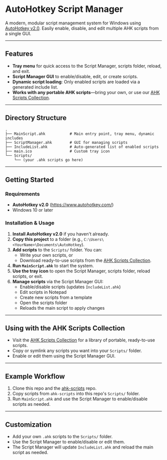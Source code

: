 # AutoHotkey Script Manager

A modern, modular script management system for Windows using [AutoHotkey v2.0](https://www.autohotkey.com/). Easily enable, disable, and edit multiple AHK scripts from a single GUI.

---

## Features

- **Tray menu** for quick access to the Script Manager, scripts folder, reload, and exit.
- **Script Manager GUI** to enable/disable, edit, or create scripts.
- **Dynamic script loading**: Only enabled scripts are loaded via a generated include list.
- **Works with any portable AHK scripts**—bring your own, or use our [AHK Scripts Collection](https://github.com/magfje/ahk-scripts).

---

## Directory Structure

```
.
├── MainScript.ahk           # Main entry point, tray menu, dynamic includes
├── ScriptManager.ahk        # GUI for managing scripts
├── IncludeList.ahk          # Auto-generated list of enabled scripts
├── main.ico                 # Custom tray icon
└── Scripts/
    └── (your .ahk scripts go here)
```

---

## Getting Started

### Requirements
- **AutoHotkey v2.0** (https://www.autohotkey.com/)
- Windows 10 or later

### Installation & Usage
1. **Install AutoHotkey v2.0** if you haven't already.
2. **Copy this project** to a folder (e.g., `C:\Users\<YourName>\Documents\AutoHotkey`).
3. **Add scripts** to the `Scripts/` folder. You can:
    - Write your own scripts, or
    - Download ready-to-use scripts from the [AHK Scripts Collection](https://github.com/magfje/ahk-scripts).
4. **Run `MainScript.ahk`** to start the system.
5. **Use the tray icon** to open the Script Manager, scripts folder, reload scripts, or exit.
6. **Manage scripts** via the Script Manager GUI:
    - Enable/disable scripts (updates `IncludeList.ahk`)
    - Edit scripts in Notepad
    - Create new scripts from a template
    - Open the scripts folder
    - Reloads the main script to apply changes

---

## Using with the AHK Scripts Collection

- Visit the [AHK Scripts Collection](https://github.com/magfje/ahk-scripts) for a library of portable, ready-to-use scripts.
- Copy or symlink any scripts you want into your `Scripts/` folder.
- Enable or edit them using the Script Manager GUI.

---

## Example Workflow
1. Clone this repo and the [ahk-scripts](https://github.com/magfje/ahk-scripts) repo.
2. Copy scripts from `ahk-scripts` into this repo's `Scripts/` folder.
3. Run `MainScript.ahk` and use the Script Manager to enable/disable scripts as needed.

---

## Customization

- Add your own `.ahk` scripts to the `Scripts/` folder.
- Use the Script Manager to enable/disable or edit them.
- The Script Manager will update `IncludeList.ahk` and reload the main script as needed.
